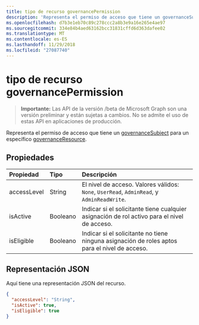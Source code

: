 ```yaml
---
title: tipo de recurso governancePermission
description: 'Representa el permiso de acceso que tiene un governanceSubject para un governanceResource específica.  '
ms.openlocfilehash: d7b3e1eb70c89c278ccc2a8b3e9a16e265e4ae97
ms.sourcegitcommit: 334e84b4aed63162bcc31831cffd6d363dafee02
ms.translationtype: MT
ms.contentlocale: es-ES
ms.lasthandoff: 11/29/2018
ms.locfileid: "27087740"
---
```

# <a name="governancepermission-resource-type"></a>tipo de recurso governancePermission

> **Importante:** Las API de la versión /beta de Microsoft Graph son una versión preliminar y están sujetas a cambios. No se admite el uso de estas API en aplicaciones de producción.

Representa el permiso de acceso que tiene un [governanceSubject](../resources/governancesubject.md) para un específico [governanceResource](../resources/governanceresource.md).  


## <a name="properties"></a>Propiedades
| Propiedad     | Tipo   |Descripción|
|:---------------|:--------|:----------|
|accessLevel|String|El nivel de acceso. Valores válidos: ``None``, ``UserRead``, ``AdminRead``, y ``AdminReadWrite``.|
|isActive|Booleano|Indicar si el solicitante tiene cualquier asignación de rol activo para el nivel de acceso.|
|isEligible|Booleano|Indicar si el solicitante no tiene ninguna asignación de roles aptos para el nivel de acceso.|

## <a name="json-representation"></a>Representación JSON

Aquí tiene una representación JSON del recurso.

```json
{
  "accessLevel": "String",
  "isActive": true,
  "isEligible": true
}

```